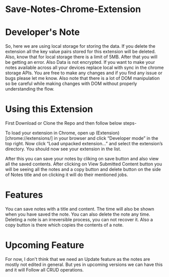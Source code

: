 # Save-Notes-Chrome-Extension

# Developer's Note

So, here we are using local storage for storing the data. If you delete the extension all the key value pairs stored for this extension will be deleted.
Also, know that for local storage there is a limit of 5MB. After that you will be getting an error. Also Data is not encrypted. If you want to make your notes available across all your devices replace local with sync in the chrome storage APIs. You are free to make any changes and if you find any issue or bugs please let me know. Also note that there is a lot of DOM manipulation so be careful while making changes with DOM without properly understanding the flow.

# Using this Extension

First Download or Clone the Repo and then follow below steps- 

To load your extension in Chrome, open up (Extension)[chrome://extensions/] in your browser and click “Developer mode” in the top right. Now click “Load unpacked extension…” and select the extension’s directory. You should now see your extension in the list.

After this you can save your notes by cliking on save button and also view all the saved contents. After clicking on View Submitted Content button you will be seeing all the notes and a copy button and delete button on the side of Notes title and on clicking it will do their mentioned jobs.

# Features

You can save notes with a title and content. The time will also be shown when you have saved the note. You can also delete the note any time. Deleting a note is an irreversible process, you can not recover it. Also a copy button is there which copies the contents of a note.

# Upcoming Feature

For now, I don't think that we need an Update feature as the notes are mostly not edited in general. But yes in upcoming versions we can have this and it will Follow all CRUD operations. 